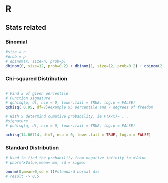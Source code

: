 # R

## Stats related

### Binomial

```r
#size = n
#prob = p
# dbinom(x, size=n, prob=p)
dbinom(0, size=12, prob=0.2) + dbinom(1, size=12, prob=0.2) + dbinom(2, size=12, prob=0.2)
```

### Chi-squared Distribution

```r

# Find x of given percentile
# Function signature
# qchisq(p, df, ncp = 0, lower.tail = TRUE, log.p = FALSE)
qchisq( 0.95, df=7)#example 95 percentile and 7 degrees of freedom

# With x determind cumative probability. ie P(X<x)= ...
#signature
# pchisq(q, df, ncp = 0, lower.tail = TRUE, log.p = FALSE)

pchisq(14.06714, df=7, ncp = 0, lower.tail = TRUE, log.p = FALSE)
```

### Standard Distribution

```r
# Used to find the probability from negative infinity to xValue
# pnorm(xValue,mean= mu, sd = sigma)

pnorm(0,mean=0,sd = 1)#standard normal dis
# result -> 0.5
```
